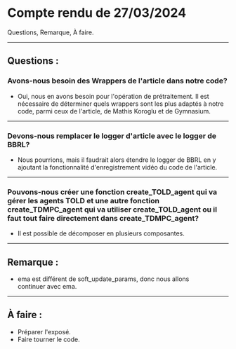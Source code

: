 # Compte rendu de 27/03/2024
Questions, Remarque, À faire.

***
## Questions :
### Avons-nous besoin des Wrappers de l'article dans notre code?
- Oui, nous en avons besoin pour l'opération de prétraitement. Il est nécessaire de déterminer quels wrappers sont les plus adaptés à notre code, parmi ceux de l'article, de Mathis Koroglu et de Gymnasium.
---
### Devons-nous remplacer le logger d'article avec le logger de BBRL?
- Nous pourrions, mais il faudrait alors étendre le logger de BBRL en y ajoutant la fonctionnalité d'enregistrement vidéo du code de l'article.
---
### Pouvons-nous créer une fonction create_TOLD_agent qui va gérer les agents TOLD et une autre fonction create_TDMPC_agent qui va utiliser create_TOLD_agent ou il faut tout faire directement dans create_TDMPC_agent?
- Il est possible de décomposer en plusieurs composantes.

***
## Remarque :
- ema est différent de soft_update_params, donc nous allons continuer avec ema.

***
## À faire :
- Préparer l'exposé.
- Faire tourner le code.
